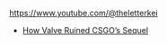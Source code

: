 https://www.youtube.com/@theletterkei
- [How Valve Ruined CSGO’s Sequel](https://youtu.be/DDMknIHan_E)
